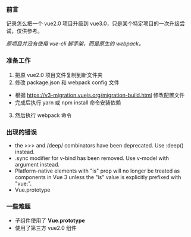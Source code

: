 ### 前言

记录怎么把一个 vue2.0 项目升级到 vue3.0，只是某个特定项目的一次升级尝试，仅供参考。

*原项目并没有使用 vue-cli 脚手架，而是原生的 webpack。*

### 准备工作

1. 把原 vue2.0 项目文件复制到新文件夹
2. 修改 package.json 和 webpack config 文件
  - 根据 https://v3-migration.vuejs.org/migration-build.html 修改配置文件
  - 完成后执行 yarn 或 npm install 命令安装依赖
3. 然后执行 webpack 命令 

### 出现的错误

- the >>> and /deep/ combinators have been deprecated. Use :deep() instead.
- .sync modifier for v-bind has been removed. Use v-model with argument instead.
- Platform-native elements with "is" prop will no longer be treated as components in Vue 3 unless the "is" value is explicitly prefixed with "vue:".
- Vue.prototype

### 一些难题

- 子组件使用了 **Vue.prototype**
- 使用了第三方 vue2.0 组件
